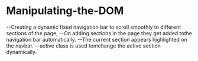 # Manipulating-the-DOM

--Creating a dynamic fixed navigation bar to scroll smoothly to different sections of the page,
--On adding sections in the page they get added tothe navigation bar automatically.
--The current  section appears highlighted on the navbar.
--active class is used tomchange the active section dynamically.
